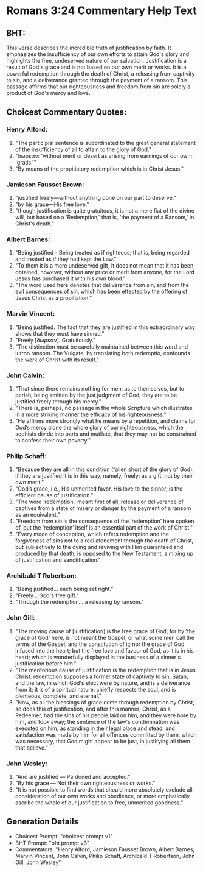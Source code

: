 # Romans 3:24 Commentary Help Text

## BHT:
This verse describes the incredible truth of justification by faith. It emphasizes the insufficiency of our own efforts to attain God's glory and highlights the free, undeserved nature of our salvation. Justification is a result of God's grace and is not based on our own merit or works. It is a powerful redemption through the death of Christ, a releasing from captivity to sin, and a deliverance granted through the payment of a ransom. This passage affirms that our righteousness and freedom from sin are solely a product of God's mercy and love.

## Choicest Commentary Quotes:
### Henry Alford:
1. "The participial sentence is subordinated to the great general statement of the insufficiency of all to attain to the glory of God."
2. "δωρεάν: 'without merit or desert as arising from earnings of our own;' 'gratis.'"
3. "By means of the propitiatory redemption which is in Christ Jesus."

### Jamieson Fausset Brown:
1. "justified freely—without anything done on our part to deserve."
2. "by his grace—His free love."
3. "though justification is quite gratuitous, it is not a mere fiat of the divine will, but based on a 'Redemption,' that is, 'the payment of a Ransom,' in Christ's death."

### Albert Barnes:
1. "Being justified - Being treated as if righteous; that is, being regarded and treated as if they had kept the Law."
2. "To them it is a mere undeserved gift, It does not mean that it has been obtained, however, without any price or merit from anyone, for the Lord Jesus has purchased it with his own blood."
3. "The word used here denotes that deliverance from sin, and from the evil consequences of sin, which has been effected by the offering of Jesus Christ as a propitiation."

### Marvin Vincent:
1. "Being justified. The fact that they are justified in this extraordinary way shows that they must have sinned."
2. "Freely [δωρεαν]. Gratuitously."
3. "The distinction must be carefully maintained between this word and lutron ransom. The Vulgate, by translating both redemptio, confounds the work of Christ with its result."

### John Calvin:
1. "That since there remains nothing for men, as to themselves, but to perish, being smitten by the just judgment of God, they are to be justified freely through his mercy."
2. "There is, perhaps, no passage in the whole Scripture which illustrates in a more striking manner the efficacy of his righteousness."
3. "He affirms more strongly what he means by a repetition, and claims for God’s mercy alone the whole glory of our righteousness, which the sophists divide into parts and mutilate, that they may not be constrained to confess their own poverty."

### Philip Schaff:
1. "Because they are all in this condition (fallen short of the glory of God), if they are justified it is in this way, namely, freely; as a gift, not by their own merit."
2. "God’s grace, i.e., His unmerited favor. His love to the sinner, is the efficient cause of justification."
3. "The word ‘redemption,’ meant first of all, release or deliverance of captives from a state of misery or danger by the payment of a ransom as an equivalent."
4. "Freedom from sin is the consequence of the ‘redemption’ here spoken of, but the ‘redemption’ itself is an essential part of the work of Christ."
5. "Every mode of conception, which refers redemption and the forgiveness of sins not to a real atonement through the death of Christ, but subjectively to the dying and reviving with Him guaranteed and produced by that death, is opposed to the New Testament, a mixing up of justification and sanctification."

### Archibald T Robertson:
1. "Being justified... each being set right." 
2. "Freely... God's free gift." 
3. "Through the redemption... a releasing by ransom."

### John Gill:
1. "The moving cause of [justification] is the free grace of God; for by 'the grace of God' here, is not meant the Gospel, or what some men call the terms of the Gospel, and the constitution of it; nor the grace of God infused into the heart; but the free love and favour of God, as it is in his heart; which is wonderfully displayed in the business of a sinner's justification before him."
2. "The meritorious cause of justification is the redemption that is in Jesus Christ: redemption supposes a former state of captivity to sin, Satan, and the law, in which God's elect were by nature, and is a deliverance from it; it is of a spiritual nature, chiefly respects the soul, and is plenteous, complete, and eternal."
3. "Now, as all the blessings of grace come through redemption by Christ, so does this of justification, and after this manner; Christ, as a Redeemer, had the sins of his people laid on him, and they were bore by him, and took away; the sentence of the law's condemnation was executed on him, as standing in their legal place and stead; and satisfaction was made by him for all offences committed by them, which was necessary, that God might appear to be just, in justifying all them that believe."

### John Wesley:
1. "And are justified — Pardoned and accepted."
2. "By his grace — Not their own righteousness or works."
3. "It is not possible to find words that should more absolutely exclude all consideration of our own works and obedience, or more emphatically ascribe the whole of our justification to free, unmerited goodness."


## Generation Details
- Choicest Prompt: "choicest prompt v1"
- BHT Prompt: "bht prompt v3"
- Commentators: "Henry Alford, Jamieson Fausset Brown, Albert Barnes, Marvin Vincent, John Calvin, Philip Schaff, Archibald T Robertson, John Gill, John Wesley"
